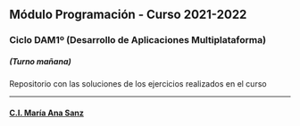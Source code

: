 ## Módulo Programación - Curso 2021-2022
### Ciclo DAM1º  (Desarrollo de Aplicaciones Multiplataforma)
##### **(Turno mañana)**  
Repositorio con las soluciones de los ejercicios realizados en el curso  
***
#### [C.I. María Ana Sanz](http://www.mariaanasanz.es)